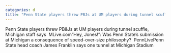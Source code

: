 ```yaml
---
categories: d
title: "Penn State players threw PBJs at UM players during tunnel scuffle Michigan staff says  MLivecom"
---
```

Penn State players threw PB&Js at UM players during tunnel scuffle, Michigan staff says&nbsp;&nbsp;MLive.com“Hey, Jones!”: Was Penn State’s submission at Michigan a consequence of speed-over-size philosophy?&nbsp;&nbsp;PennLivePenn State head coach James Franklin says one tunnel at Michigan Stadium 